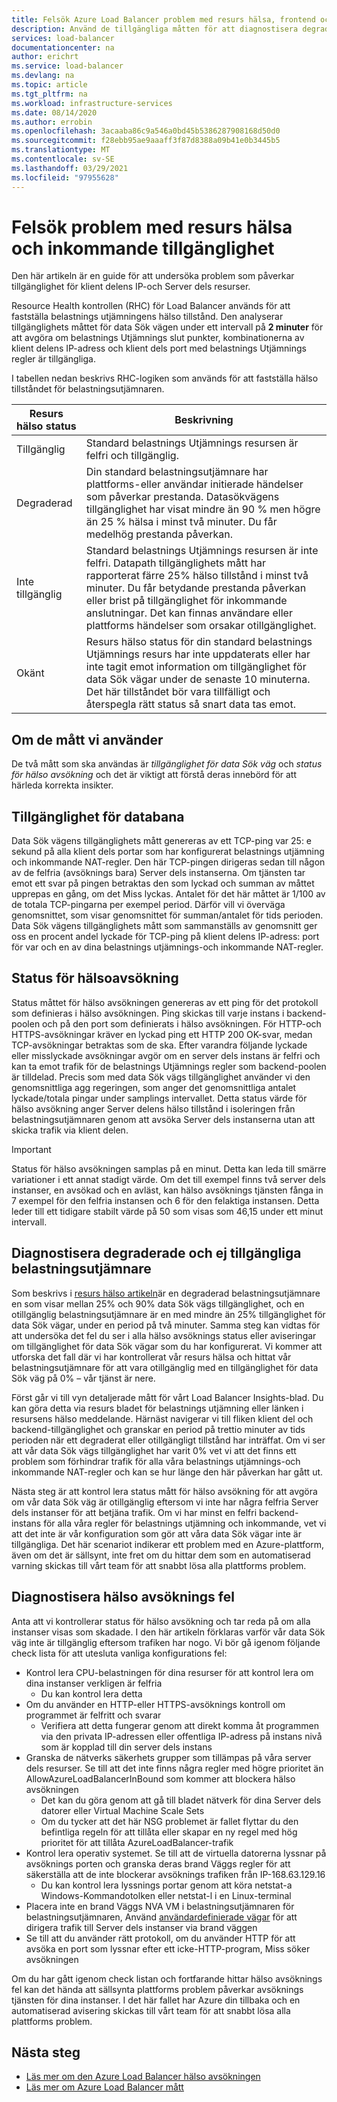 ```yaml
---
title: Felsök Azure Load Balancer problem med resurs hälsa, frontend och backend-tillgänglighet
description: Använd de tillgängliga måtten för att diagnostisera degraderade eller otillgängliga Azure-Standard Load Balancer.
services: load-balancer
documentationcenter: na
author: erichrt
ms.service: load-balancer
ms.devlang: na
ms.topic: article
ms.tgt_pltfrm: na
ms.workload: infrastructure-services
ms.date: 08/14/2020
ms.author: errobin
ms.openlocfilehash: 3acaaba86c9a546a0bd45b5386287908168d50d0
ms.sourcegitcommit: f28ebb95ae9aaaff3f87d8388a09b41e0b3445b5
ms.translationtype: MT
ms.contentlocale: sv-SE
ms.lasthandoff: 03/29/2021
ms.locfileid: "97955628"
---
```

# <a name="troubleshoot-resource-health-and-inbound-availability-issues"></a>Felsök problem med resurs hälsa och inkommande tillgänglighet 

Den här artikeln är en guide för att undersöka problem som påverkar tillgänglighet för klient delens IP-och Server dels resurser. 

Resource Health kontrollen (RHC) för Load Balancer används för att fastställa belastnings utjämningens hälso tillstånd. Den analyserar tillgänglighets måttet för data Sök vägen under ett intervall på **2 minuter** för att avgöra om belastnings Utjämnings slut punkter, kombinationerna av klient delens IP-adress och klient dels port med belastnings Utjämnings regler är tillgängliga.

I tabellen nedan beskrivs RHC-logiken som används för att fastställa hälso tillståndet för belastningsutjämnaren.

| Resurs hälso status | Beskrivning |
| --- | --- |
| Tillgänglig | Standard belastnings Utjämnings resursen är felfri och tillgänglig. |
| Degraderad | Din standard belastningsutjämnare har plattforms-eller användar initierade händelser som påverkar prestanda. Datasökvägens tillgänglighet har visat mindre än 90 % men högre än 25 % hälsa i minst två minuter. Du får medelhög prestanda påverkan. 
| Inte tillgänglig | Standard belastnings Utjämnings resursen är inte felfri. Datapath tillgänglighets mått har rapporterat färre 25% hälso tillstånd i minst två minuter. Du får betydande prestanda påverkan eller brist på tillgänglighet för inkommande anslutningar. Det kan finnas användare eller plattforms händelser som orsakar otillgänglighet. |
| Okänt | Resurs hälso status för din standard belastnings Utjämnings resurs har inte uppdaterats eller har inte tagit emot information om tillgänglighet för data Sök vägar under de senaste 10 minuterna. Det här tillståndet bör vara tillfälligt och återspegla rätt status så snart data tas emot. |


## <a name="about-the-metrics-well-use"></a>Om de mått vi använder
De två mått som ska användas är *tillgänglighet för data Sök väg* och *status för hälso avsökning* och det är viktigt att förstå deras innebörd för att härleda korrekta insikter. 

## <a name="data-path-availability"></a>Tillgänglighet för databana
Data Sök vägens tillgänglighets mått genereras av ett TCP-ping var 25: e sekund på alla klient dels portar som har konfigurerat belastnings utjämning och inkommande NAT-regler. Den här TCP-pingen dirigeras sedan till någon av de felfria (avsöknings bara) Server dels instanserna. Om tjänsten tar emot ett svar på pingen betraktas den som lyckad och summan av måttet upprepas en gång, om det Miss lyckas. Antalet för det här måttet är 1/100 av de totala TCP-pingarna per exempel period. Därför vill vi överväga genomsnittet, som visar genomsnittet för summan/antalet för tids perioden. Data Sök vägens tillgänglighets mått som sammanställs av genomsnitt ger oss en procent andel lyckade för TCP-ping på klient delens IP-adress: port för var och en av dina belastnings utjämnings-och inkommande NAT-regler.

## <a name="health-probe-status"></a>Status för hälsoavsökning
Status måttet för hälso avsökningen genereras av ett ping för det protokoll som definieras i hälso avsökningen. Ping skickas till varje instans i backend-poolen och på den port som definierats i hälso avsökningen. För HTTP-och HTTPS-avsökningar kräver en lyckad ping ett HTTP 200 OK-svar, medan TCP-avsökningar betraktas som de ska. Efter varandra följande lyckade eller misslyckade avsökningar avgör om en server dels instans är felfri och kan ta emot trafik för de belastnings Utjämnings regler som backend-poolen är tilldelad. Precis som med data Sök vägs tillgänglighet använder vi den genomsnittliga agg regeringen, som anger det genomsnittliga antalet lyckade/totala pingar under samplings intervallet. Detta status värde för hälso avsökning anger Server delens hälso tillstånd i isoleringen från belastningsutjämnaren genom att avsöka Server dels instanserna utan att skicka trafik via klient delen.

>[!IMPORTANT]
>Status för hälso avsökningen samplas på en minut. Detta kan leda till smärre variationer i ett annat stadigt värde. Om det till exempel finns två server dels instanser, en avsökad och en avläst, kan hälso avsöknings tjänsten fånga in 7 exempel för den felfria instansen och 6 för den felaktiga instansen. Detta leder till ett tidigare stabilt värde på 50 som visas som 46,15 under ett minut intervall. 

## <a name="diagnose-degraded-and-unavailable-load-balancers"></a>Diagnostisera degraderade och ej tillgängliga belastningsutjämnare
Som beskrivs i [resurs hälso artikeln](load-balancer-standard-diagnostics.md#resource-health-status)är en degraderad belastningsutjämnare en som visar mellan 25% och 90% data Sök vägs tillgänglighet, och en otillgänglig belastningsutjämnare är en med mindre än 25% tillgänglighet för data Sök vägar, under en period på två minuter. Samma steg kan vidtas för att undersöka det fel du ser i alla hälso avsöknings status eller aviseringar om tillgänglighet för data Sök vägar som du har konfigurerat. Vi kommer att utforska det fall där vi har kontrollerat vår resurs hälsa och hittat vår belastningsutjämnare för att vara otillgänglig med en tillgänglighet för data Sök väg på 0% – vår tjänst är nere.

Först går vi till vyn detaljerade mått för vårt Load Balancer Insights-blad. Du kan göra detta via resurs bladet för belastnings utjämning eller länken i resursens hälso meddelande.  Härnäst navigerar vi till fliken klient del och backend-tillgänglighet och granskar en period på trettio minuter av tids perioden när ett degraderat eller otillgängligt tillstånd har inträffat. Om vi ser att vår data Sök vägs tillgänglighet har varit 0% vet vi att det finns ett problem som förhindrar trafik för alla våra belastnings utjämnings-och inkommande NAT-regler och kan se hur länge den här påverkan har gått ut. 

Nästa steg är att kontrol lera status mått för hälso avsökning för att avgöra om vår data Sök väg är otillgänglig eftersom vi inte har några felfria Server dels instanser för att betjäna trafik. Om vi har minst en felfri backend-instans för alla våra regler för belastnings utjämning och inkommande, vet vi att det inte är vår konfiguration som gör att våra data Sök vägar inte är tillgängliga. Det här scenariot indikerar ett problem med en Azure-plattform, även om det är sällsynt, inte fret om du hittar dem som en automatiserad varning skickas till vårt team för att snabbt lösa alla plattforms problem.

## <a name="diagnose-health-probe-failures"></a>Diagnostisera hälso avsöknings fel
Anta att vi kontrollerar status för hälso avsökning och tar reda på om alla instanser visas som skadade. I den här artikeln förklaras varför vår data Sök väg inte är tillgänglig eftersom trafiken har nogo. Vi bör gå igenom följande check lista för att utesluta vanliga konfigurations fel:
* Kontrol lera CPU-belastningen för dina resurser för att kontrol lera om dina instanser verkligen är felfria
  * Du kan kontrol lera detta 
* Om du använder en HTTP-eller HTTPS-avsöknings kontroll om programmet är felfritt och svarar
  * Verifiera att detta fungerar genom att direkt komma åt programmen via den privata IP-adressen eller offentliga IP-adress på instans nivå som är kopplad till din server dels instans
* Granska de nätverks säkerhets grupper som tillämpas på våra server dels resurser. Se till att det inte finns några regler med högre prioritet än AllowAzureLoadBalancerInBound som kommer att blockera hälso avsökningen
  * Det kan du göra genom att gå till bladet nätverk för dina Server dels datorer eller Virtual Machine Scale Sets
  * Om du tycker att det här NSG problemet är fallet flyttar du den befintliga regeln för att tillåta eller skapar en ny regel med hög prioritet för att tillåta AzureLoadBalancer-trafik
* Kontrol lera operativ systemet. Se till att de virtuella datorerna lyssnar på avsöknings porten och granska deras brand Väggs regler för att säkerställa att de inte blockerar avsöknings trafiken från IP-168.63.129.16
  * Du kan kontrol lera lyssnings portar genom att köra netstat-a Windows-Kommandotolken eller netstat-l i en Linux-terminal
* Placera inte en brand Väggs NVA VM i belastningsutjämnaren för belastningsutjämnaren, Använd [användardefinierade vägar](../virtual-network/virtual-networks-udr-overview.md#user-defined) för att dirigera trafik till Server dels instanser via brand väggen
* Se till att du använder rätt protokoll, om du använder HTTP för att avsöka en port som lyssnar efter ett icke-HTTP-program, Miss söker avsökningen

Om du har gått igenom check listan och fortfarande hittar hälso avsöknings fel kan det hända att sällsynta plattforms problem påverkar avsöknings tjänsten för dina instanser. I det här fallet har Azure din tillbaka och en automatiserad avisering skickas till vårt team för att snabbt lösa alla plattforms problem.

## <a name="next-steps"></a>Nästa steg

* [Läs mer om den Azure Load Balancer hälso avsökningen](load-balancer-custom-probe-overview.md)
* [Läs mer om Azure Load Balancer mått](load-balancer-standard-diagnostics.md)
